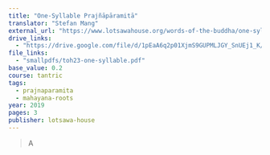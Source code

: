 ```yaml
---
title: "One-Syllable Prajñāpāramitā"
translator: "Stefan Mang"
external_url: "https://www.lotsawahouse.org/words-of-the-buddha/one-syllable-perfection-of-wisdom"
drive_links:
  - "https://drive.google.com/file/d/1pEaA6q2p01XjmS9GUPMLJGY_SnUEj1_K/view?usp=drivesdk"
file_links:
  - "smallpdfs/toh23-one-syllable.pdf"
base_value: 0.2
course: tantric
tags:
  - prajnaparamita
  - mahayana-roots
year: 2019
pages: 3
publisher: lotsawa-house
---
```


> A
